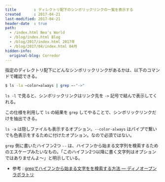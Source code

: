 ```yaml
---
title        : ディレクトリ配下のシンボリックリンクの一覧を表示する
created      : 2017-04-21
last-modified: 2017-04-21
header-date  : true
path:
  - /index.html Neo's World
  - /blog/index.html Blog
  - /blog/2017/index.html 2017年
  - /blog/2017/04/index.html 04月
hidden-info:
  original-blog: Corredor
---
```


指定のディレクトリ配下にどんなシンボリックリンクがあるかは、以下のコマンドで確認できる。

```bash
$ ls -la –color=always | grep –-"->"
```

`ls -l` で見ると、シンボリックリンクはリンク先を `->` 記号で結んで表示してくれる。

この仕様を利用して `ls` の結果を `grep` してやることで、シンボリックリンクだけを抽出できる。

`ls -a` は隠しファイルも表示するオプション。`--color-always` はパイプで繋いでも色表示をするために付けたオプション。なので必須ではない。

`grep` 側に書いたハイフン2つ `--` は、ハイフンから始まる文字列を検索するためのエスケープみたいなもの。「このハイフン2つ以降に書く文字列はオプションではありませんよ～」と明示している。

- 参考 : [grepでハイフンから始まる文字をを検索する方法 — ディノオープンラボラトリ](http://openlab.dino.co.jp/2007/10/05/17461999.html)
